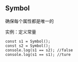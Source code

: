 ## Symbol

确保每个属性都是唯一的

实例：定义常量

```
const s1 = Symbol();
const s2 = Symbol();
console.log(s1 == s2); //false
console.log(s1 == s1); //ture

```